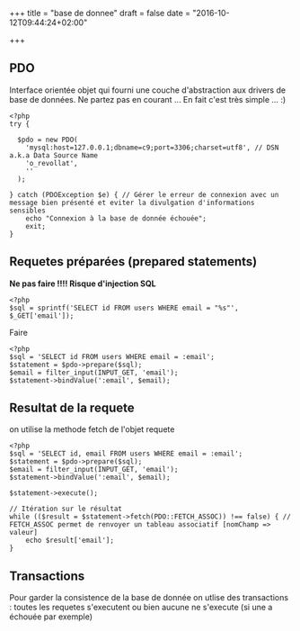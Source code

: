 +++
title = "base de donnee"
draft = false
date = "2016-10-12T09:44:24+02:00"

+++

## PDO

Interface orientée objet qui fourni une couche d'abstraction aux drivers de base de données.
Ne partez pas en courant ... En fait c'est très simple ... :)

```
<?php
try {

  $pdo = new PDO(
    'mysql:host=127.0.0.1;dbname=c9;port=3306;charset=utf8', // DSN a.k.a Data Source Name
    'o_revollat',
    ''
  );

} catch (PDOException $e) { // Gérer le erreur de connexion avec un message bien présenté et eviter la divulgation d'informations sensibles
    echo "Connexion à la base de donnée échouée";
    exit;
}
```

## Requetes préparées (prepared statements)

**Ne pas faire !!!! Risque d'injection SQL**

```
<?php
$sql = sprintf('SELECT id FROM users WHERE email = "%s"', $_GET['email']);
```

Faire

```
<?php
$sql = 'SELECT id FROM users WHERE email = :email';
$statement = $pdo->prepare($sql);
$email = filter_input(INPUT_GET, 'email');
$statement->bindValue(':email', $email);
```

## Resultat de la requete

on utilise la methode fetch de l'objet requete

```
<?php
$sql = 'SELECT id, email FROM users WHERE email = :email';
$statement = $pdo->prepare($sql);
$email = filter_input(INPUT_GET, 'email');
$statement->bindValue(':email', $email);

$statement->execute();

// Itération sur le résultat
while (($result = $statement->fetch(PDO::FETCH_ASSOC)) !== false) { // FETCH_ASSOC permet de renvoyer un tableau associatif [nomChamp => valeur]
    echo $result['email'];
}

```

## Transactions

Pour garder la consistence de la base de donnée on utlise des transactions : toutes les requetes s'executent ou bien aucune ne s'execute (si une a échouée par exemple)
